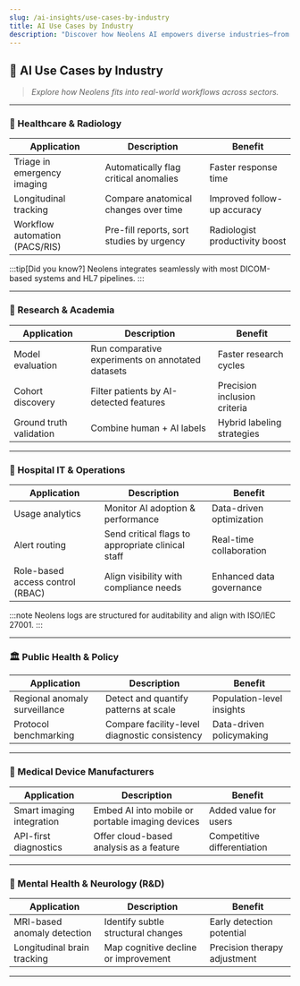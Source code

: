 ```yaml
---
slug: /ai-insights/use-cases-by-industry
title: AI Use Cases by Industry
description: "Discover how Neolens AI empowers diverse industries—from healthcare to research, operations, and public health—with actionable imaging insights that boost efficiency, accuracy, and compliance."
---
```


## 🧪 AI Use Cases by Industry

> _Explore how Neolens fits into real-world workflows across sectors._

---

### 🏥 Healthcare & Radiology

| Application                        | Description                                              | Benefit                             |
|------------------------------------|----------------------------------------------------------|-------------------------------------|
| Triage in emergency imaging        | Automatically flag critical anomalies                    | Faster response time                |
| Longitudinal tracking              | Compare anatomical changes over time                     | Improved follow-up accuracy         |
| Workflow automation (PACS/RIS)     | Pre-fill reports, sort studies by urgency                | Radiologist productivity boost      |

:::tip[Did you know?]
Neolens integrates seamlessly with most DICOM-based systems and HL7 pipelines.
:::

---

### 🧬 Research & Academia

| Application                        | Description                                           | Benefit                          |
|------------------------------------|-------------------------------------------------------|----------------------------------|
| Model evaluation                   | Run comparative experiments on annotated datasets     | Faster research cycles           |
| Cohort discovery                   | Filter patients by AI-detected features               | Precision inclusion criteria     |
| Ground truth validation            | Combine human + AI labels                             | Hybrid labeling strategies       |

---

### 🏢 Hospital IT & Operations

| Application                        | Description                                         | Benefit                          |
|------------------------------------|-----------------------------------------------------|----------------------------------|
| Usage analytics                    | Monitor AI adoption & performance                   | Data-driven optimization         |
| Alert routing                      | Send critical flags to appropriate clinical staff   | Real-time collaboration          |
| Role-based access control (RBAC)   | Align visibility with compliance needs              | Enhanced data governance         |

:::note
Neolens logs are structured for auditability and align with ISO/IEC 27001.
:::

---

### 🏛️ Public Health & Policy

| Application                        | Description                                         | Benefit                          |
|------------------------------------|-----------------------------------------------------|----------------------------------|
| Regional anomaly surveillance      | Detect and quantify patterns at scale               | Population-level insights        |
| Protocol benchmarking              | Compare facility-level diagnostic consistency       | Data-driven policymaking         |

---

### 📱 Medical Device Manufacturers

| Application                        | Description                                         | Benefit                          |
|------------------------------------|-----------------------------------------------------|----------------------------------|
| Smart imaging integration          | Embed AI into mobile or portable imaging devices    | Added value for users            |
| API-first diagnostics              | Offer cloud-based analysis as a feature             | Competitive differentiation      |

---

### 🧠 Mental Health & Neurology (R&D)

| Application                        | Description                                         | Benefit                          |
|------------------------------------|-----------------------------------------------------|----------------------------------|
| MRI-based anomaly detection        | Identify subtle structural changes                  | Early detection potential        |
| Longitudinal brain tracking        | Map cognitive decline or improvement                | Precision therapy adjustment     |

---
